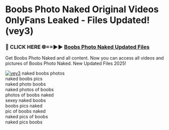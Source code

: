 # Boobs Photo Naked Original Videos 0nlyFans Leaked - Files Updated! (vey3)

<h3>🔴 CLICK HERE 🌐==►► <a href="https://tinyurl.com/yckcrads" rel="nofollow">Boobs Photo Naked Updated Files</a></h3>

Get Boobs Photo Naked and all content. Now you can access all videos and pictures of Boobs Photo Naked. New Updated Files 2025!

[![vey3](https://i.imgur.com/hpKpOFt.gif)](https://tinyurl.com/yckcrads)
naked boobs photos<br>
naked boobs pics<br>
naked photo boobs<br>
naked photos of boobs<br>
photos of boobs naked<br>
sexey naked boobs<br>
boobs pics naked<br>
pic of boobs naked<br>
naked pics of boobs<br>
naked pics boobs